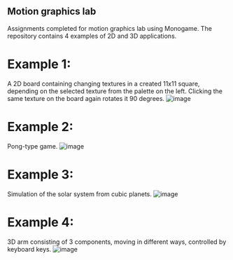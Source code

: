 ## Motion graphics lab

Assignments completed for motion graphics lab using Monogame. The repository contains 4 examples of 2D and 3D applications.

# Example 1:
A 2D board containing changing textures in a created 11x11 square, depending on the selected texture from the palette on the left. Clicking the same texture on the board again rotates it 90 degrees.
![image](https://github.com/trimplexx/monogame-lab/assets/101646747/a9b7ac33-2b88-49b5-a53d-cd983791c626)

# Example 2: 
Pong-type game.
![image](https://github.com/trimplexx/monogame-lab/assets/101646747/98259996-7e9b-4a00-a040-88d1df1b814c)

# Example 3:
Simulation of the solar system from cubic planets.
![image](https://github.com/trimplexx/monogame-lab/assets/101646747/8a0cc183-0f0d-4106-89e1-b9c97fdcd8bd)

# Example 4:
3D arm consisting of 3 components, moving in different ways, controlled by keyboard keys.
![image](https://github.com/trimplexx/monogame-lab/assets/101646747/655f5f11-6a88-45da-a0d3-9f73305e4cb0)

